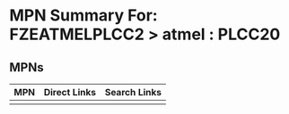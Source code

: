 



# MPN Summary For: FZEATMELPLCC2 > atmel : PLCC20

## MPNs
  

|MPN|Direct Links|Search Links|
| :--- | :--- | :--- |
||||
